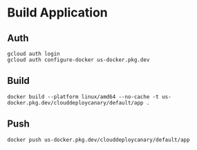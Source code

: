 # Build Application

## Auth

    gcloud auth login
    gcloud auth configure-docker us-docker.pkg.dev

## Build

    docker build --platform linux/amd64 --no-cache -t us-docker.pkg.dev/clouddeploycanary/default/app .

## Push

    docker push us-docker.pkg.dev/clouddeploycanary/default/app
